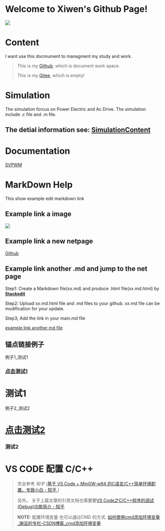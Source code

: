 # Welcome to Xiwen's Github Page!
![](https://xiwendong.github.io/ImageFolder/1.png)
# Content
I want use this docmument to managment my study and work.
 >This is my [Github](https://github.com/xiwendong), which is document work space.
 >
 >This is my [Gitee](https://gitee.com/xiwen-dong), which is empty!
 
 
 
 
 
# Simulation
 The simulation forcus on Power Electric and Ac Drive. The simulation include .c file and .m file.
 
 ## The detial information see: [SimulationContent](https://xiwendong.github.io/Simulation/SimulationContent.md.html)
 
 # Documentation
 [SVPWM](https://xiwendong.github.io/SVPWM/SVPWM.html)


# MarkDown Help
This show example edit markdown link
## Example link a image

![](https://xiwendong.github.io/ImageFolder/1.png)

## Example link a new netpage

[Github](https://github.com/xiwendong)

## Example link another .md and jump to the net page
Step1:
Create a Markdown file(xx.md) and produce .html file(xx.md.html)  by [**Stackedit**](https://stackedit.io/app#)

Step2:
Upload xx.md.html file and .md files to your github.     xx.md file can be modification for your update.

Step3; Add the link in your main.md file 

[example link another md file ](https://xiwendong.github.io/Simulation/MyFirstMarDown.md.html)

## 锚点链接例子

例子1_测试1

### <a href="#测试1">点击测试1</a>

# <a id="测试1">测试1</a>

例子2_测试2

# [点击测试2](#测试2)

### <a id="测试2">测试2</a>



# VS CODE 配置 C/C++

>完全参考 *知乎* ([基于 VS Code + MinGW-w64 的C语言/C++简单环境配置，专致小白 - 知乎 ](https://zhuanlan.zhihu.com/p/77074009))
>
>另外， 关于上篇文章的引用文档也需要要[VS Code之C/C++程序的调试(Debug)功能简介 - 知乎 ](https://zhuanlan.zhihu.com/p/85273055)
>
>**NOTE:** 配置环境变量 也可以通过CMD 的方式. [如何使用cmd添加环境变量_豌豆的专栏-CSDN博客_cmd添加环境变量](https://blog.csdn.net/u013179982/article/details/69585320)
